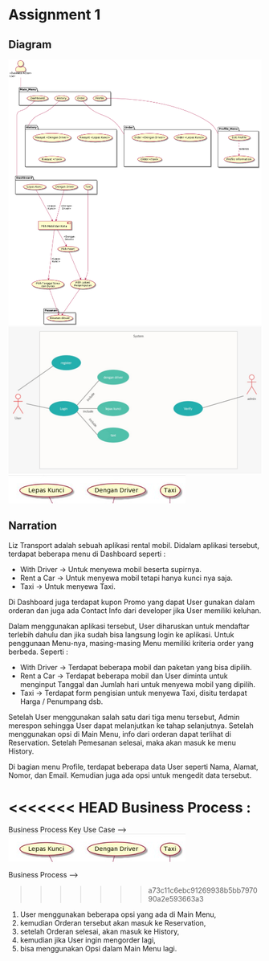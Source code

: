 # Assignment 1

## Diagram
<img src="./Diagram/Diagram-1.png">
<img src="./Diagram/Diagram-2.jpeg">
<img src="./Diagram/Key-Business.jpeg">

## Narration
Liz Transport adalah sebuah aplikasi rental mobil. Didalam aplikasi tersebut, terdapat beberapa menu di Dashboard seperti :
- With Driver -> Untuk menyewa mobil beserta supirnya.
- Rent a Car -> Untuk menyewa mobil tetapi hanya kunci nya saja.
- Taxi -> Untuk menyewa Taxi.

Di Dashboard juga terdapat kupon Promo yang dapat User gunakan dalam orderan dan juga ada Contact Info dari developer jika User memiliki keluhan.

Dalam menggunakan aplikasi tersebut, User diharuskan untuk mendaftar terlebih dahulu dan jika sudah bisa langsung login ke aplikasi.
Untuk penggunaan Menu-nya, masing-masing Menu memiliki kriteria order yang berbeda. Seperti :
- With Driver -> Terdapat beberapa mobil dan paketan yang bisa dipilih.
- Rent a Car -> Terdapat beberapa mobil dan User diminta untuk menginput Tanggal dan Jumlah hari untuk menyewa mobil yang dipilih.
- Taxi -> Terdapat form pengisian untuk menyewa Taxi, disitu terdapat Harga / Penumpang dsb.

Setelah User menggunakan salah satu dari tiga menu tersebut, Admin merespon sehingga User dapat melanjutkan ke tahap selanjutnya.
Setelah menggunakan opsi di Main Menu, info dari orderan dapat terlihat di Reservation. Setelah Pemesanan selesai, maka akan masuk ke menu History.

Di bagian menu Profile, terdapat beberapa data User seperti Nama, Alamat, Nomor, dan Email. Kemudian juga ada opsi untuk mengedit data tersebut.

<<<<<<< HEAD
**Business Process** :
=======

Business Process Key Use Case -->
<img src="./Diagram/Key-Business.jpeg">

Business Process -->
>>>>>>> a73c11c6ebc91269938b5bb797090a2e593663a3
1. User menggunakan beberapa opsi yang ada di Main Menu, 
2. kemudian Orderan tersebut akan masuk ke Reservation, 
3. setelah Orderan selesai, akan masuk ke History,
4. kemudian jika User ingin mengorder lagi,
5. bisa menggunakan Opsi dalam Main Menu lagi.
